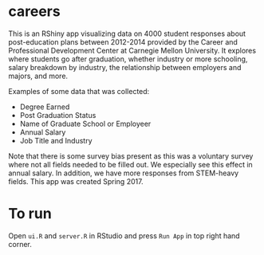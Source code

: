 # careers

This is an RShiny app visualizing data on 4000 student responses about post-education plans between 2012-2014 provided by the Career and Professional Development Center at Carnegie Mellon University. It explores where students go after graduation, whether industry or more schooling, salary breakdown by industry, the relationship between employers and majors, and more.

Examples of some data that was collected:

- Degree Earned
- Post Graduation Status
- Name of Graduate School or Employeer
- Annual Salary
- Job Title and Industry

Note that there is some survey bias present as this was a voluntary survey where not all fields needed to be filled out. We especially see this effect in annual salary. In addition, we have more responses from STEM-heavy fields. This app was created Spring 2017.

# To run

Open `ui.R` and `server.R` in RStudio and press `Run App` in top right hand corner.
